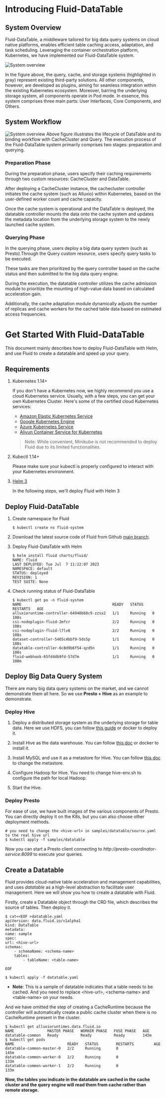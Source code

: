 # Introducing Fluid-DataTable
## System Overview
 
Fluid-DataTable, a middleware tailored for big data query systems on cloud native platforms, enables efficient table caching access, adaptation, and task scheduling.
Leveraging the container orchestration platform, Kubernetes, we have implemented our Fluid-DataTable system.

![System overview](./system.png)

In the figure above, the query, cache, and storage systems (highlighted in gray) represent existing third-party solutions. All other components, however, are developed as plugins, aiming for seamless integration within the existing Kubernetes ecosystem.
Moreover, barring the underlying storage system, all components operate in Pod mode.
In essence, this system comprises three main parts: User Interfaces, Core Components, and Others.

## System Workflow
![System overview](./workflow.png)
Above figure illustrates the lifecycle of DataTable and its binding workflow with CacheCluster and Query.
The execution process of the Fluid-DataTable system primarily comprises two stages: preparation and querying.

### Preparation Phase
During the preparation phase, users specify their caching requirements through two custom resources: CacheCluster and DataTable.

After deploying a CacheCluster instance, the cachecluster controller initiates the cache system (such as Alluxio) within Kubernetes, based on the user-defined worker count and cache capacity.

Once the cache system is operational and the DataTable is deployed, the datatable controller mounts the data onto the cache system and updates the metadata location from the underlying storage system to the newly launched cache system.

### Querying Phase
In the querying phase, users deploy a big data query system (such as Presto).Through the Query custom resource, users specify query tasks to be executed.

These tasks are then prioritized by the query controller based on the cache status and then submitted to the big data query engine.

During the execution, the datatable controller utilizes the cache admission module to prioritize the mounting of high-value data based on calculated acceleration gain.

Additionally, the cache adaptation module dynamically adjusts the number of replicas and cache workers for the cached table data based on estimated access frequencies.

# Get Started With Fluid-DataTable
This document mainly describes how to deploy Fluid-DataTable with Helm, and use Fluid to create a datatable and speed up your query.

## Requirements  

1. Kubernetes 1.14+

    If you don't have a Kubernetes now, we highly recommend you use a cloud Kubernetes service. Usually, with a few steps, you can get your own Kubernetes Cluster. Here's some of the certified cloud Kubernetes services: 
    - [Amazon Elastic Kubernetes Service](https://aws.amazon.com/eks/)
    - [Google Kubernetes Engine](https://cloud.google.com/kubernetes-engine/)
    - [Azure Kubernetes Service](https://docs.microsoft.com/en-us/azure/aks/tutorial-kubernetes-deploy-cluster)
    - [Aliyun Container Service for Kubernetes](https://www.aliyun.com/product/kubernetes)

    > Note: While convenient, Minikube is not recommended to deploy Fluid due to its limited functionalities.

2. Kubectl 1.14+

    Please make sure your kubectl is properly configured to interact with your Kubernetes environment.

3. [Helm 3](https://helm.sh/docs/intro/install/)

    In the following steps, we'll deploy Fluid with Helm 3

## Deploy Fluid-DataTable
1. Create namespace for Fluid 
    ```shell
    $ kubectl create ns fluid-system
    ```  
2. Download the latest source code of Fluid from Github [main branch](https://github.com/nju-lands/Fluid-DataTable).

3. Deploy Fluid-DataTable with Helm
    ```shell
    $ helm install fluid charts/fluid/
    NAME: fluid
    LAST DEPLOYED: Tue Jul  7 11:22:07 2023
    NAMESPACE: default
    STATUS: deployed
    REVISION: 1
    TEST SUITE: None
    ```

4. Check running status of Fluid-DataTable
    ```shell
    $ kubectl get po -n fluid-system
    NAME                                         READY   STATUS    RESTARTS   AGE
    alluxioruntime-controller-64948b68c9-zzsx2   1/1     Running   0          108s
    csi-nodeplugin-fluid-2mfcr                   2/2     Running   0          108s
    csi-nodeplugin-fluid-l7lv6                   2/2     Running   0          108s
    dataset-controller-5465c4bbf9-5ds5p          1/1     Running   0          108s
    datatable-controller-6c8d9b6f54-qzd5n        1/1     Running   0          108s
    fluid-webhook-65fd4db9fd-57d7m               1/1     Running   0          108m
    ```

## Deploy Big Data Query System
There are many big data query systems on the market, and we cannot demonstrate them all here. So we use **Presto + Hive** as an example to demonstrate.

### Deploy Hive
1. Deploy a distributed storage system as the underlying storage for table data. Here we use HDFS, you can follow [this guide](https://hadoop.apache.org/docs/stable/hadoop-project-dist/hadoop-common/SingleCluster.html) or docker to deploy it.

2. Install Hive as the data warehouse. You can follow [this doc](https://cwiki.apache.org/confluence/display/hive/gettingstarted) or docker to install it.

3. Install MySQL and use it as a metastore for Hive. You can follow [this doc](https://data-flair.training/blogs/configure-hive-metastore-to-mysql/) to change the metastore.

4. Configure Hadoop for Hive. You need to change hive-env.sh to configure the path for local Hadoop.

5. Start the Hive.

### Deploy Presto
For ease of use, we have built images of the various components of Presto. You can directly deploy it on the K8s, but you can also choose other deployment methods.

```shell
# you need to change the <hive-url> in samples/datatable/source.yaml to the real hive url
$ kubectl apply -f samples/datatable
```

Now you can start a Presto client connecting to *http://presto-coordinator-service:8099* to execute your queries.


## Create a Datatable
Fluid provides cloud-native table acceleration and management capabilities, and uses *datatable* as a high-level abstraction to facilitate user management. Here we will show you how to create a datatable with Fluid. 

Firstly, create a Datatable object through the CRD file, which describes the source of tables. Then deploy it.  
```shell 
$ cat<<EOF >datatable.yaml
apiVersion: data.fluid.io/v1alpha1
kind: DataTable
metadata:
name: sample
spec:
url: <hive-url>
schemas:
    - schemaName: <schema-name>
    tables:
        - tableName: <table-name>

EOF
```  

```shell
$ kubectl apply -f datatable.yaml
```
- **Note**: This is a sample of datatable indicates that a table needs to be cached. And you need to replace \<hive-url\>, \<schema-name\> and \<table-name\> on your needs.
    
And we have omitted the step of creating a CacheRuntime because the controller will automatically create a public cache cluster when there is no CacheRuntime present in the cluster.

```shell 
$ kubectl get alluxioruntimes.data.fluid.io  
NAME               MASTER PHASE   WORKER PHASE   FUSE PHASE   AGE
datatable-common   Ready          Ready          Ready        145m
$ kubectl get pods                   
NAME                        READY   STATUS        RESTARTS         AGE
datatable-common-master-0   2/2     Running       0                145m
datatable-common-worker-0   2/2     Running       0                133m
datatable-common-worker-1   2/2     Running       0                133m
```

**Now, the tables you indicate in the datatable are cached in the cache cluster and the query engine will read them from cache rather than remote storage.**
